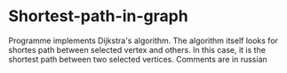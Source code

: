 # Shortest-path-in-graph

Programme implements Dijkstra's algorithm. The algorithm itself looks for shortes path between selected vertex and others. In this case, it is the shortest path between two selected vertices. Comments are in russian
